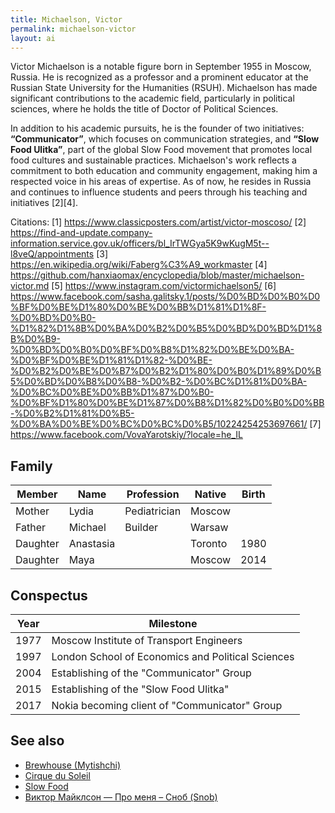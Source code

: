 ```yaml
---
title: Michaelson, Victor
permalink: michaelson-victor
layout: ai
---
```


Victor Michaelson is a notable figure born in September 1955 in Moscow, Russia. He is recognized as a professor and a prominent educator at the Russian State University for the Humanities (RSUH). Michaelson has made significant contributions to the academic field, particularly in political sciences, where he holds the title of Doctor of Political Sciences.

In addition to his academic pursuits, he is the founder of two initiatives: **“Communicator”**, which focuses on communication strategies, and **“Slow Food Ulitka”**, part of the global Slow Food movement that promotes local food cultures and sustainable practices. Michaelson's work reflects a commitment to both education and community engagement, making him a respected voice in his areas of expertise. As of now, he resides in Russia and continues to influence students and peers through his teaching and initiatives [2][4].

Citations:
[1] https://www.classicposters.com/artist/victor-moscoso/
[2] https://find-and-update.company-information.service.gov.uk/officers/bl_IrTWGya5K9wKugM5t--l8veQ/appointments
[3] https://en.wikipedia.org/wiki/Faberg%C3%A9_workmaster
[4] https://github.com/hanxiaomax/encyclopedia/blob/master/michaelson-victor.md
[5] https://www.instagram.com/victormichaelson5/
[6] https://www.facebook.com/sasha.galitsky.1/posts/%D0%BD%D0%B0%D0%BF%D0%BE%D1%80%D0%BE%D0%BB%D1%81%D1%8F-%D0%BD%D0%B0-%D1%82%D1%8B%D0%BA%D0%B2%D0%B5%D0%BD%D0%BD%D1%8B%D0%B9-%D0%BD%D0%B0%D0%BF%D0%B8%D1%82%D0%BE%D0%BA-%D0%BF%D0%BE%D1%81%D1%82-%D0%BE-%D0%B2%D0%BE%D0%B7%D0%B2%D1%80%D0%B0%D1%89%D0%B5%D0%BD%D0%B8%D0%B8-%D0%B2-%D0%BC%D1%81%D0%BA-%D0%BC%D0%BE%D0%BB%D1%87%D0%B0-%D0%BF%D1%80%D0%BE%D1%87%D0%B8%D1%82%D0%B0%D0%BB-%D0%B2%D1%81%D0%B5-%D0%BA%D0%BE%D0%BC%D0%BC%D0%B5/10224254253697661/
[7] https://www.facebook.com/VovaYarotskiy/?locale=he_IL

## Family

|Member|Name|Profession|Native|Birth|
|-|-|-|-|-|
|Mother|Lydia|Pediatrician|Moscow||
|Father|Michael|Builder|Warsaw||
|Daughter|Anastasia||Toronto|1980|
|Daughter|Maya||Moscow|2014|

## Conspectus

|Year|Milestone|
|-|-|
|1977|Moscow Institute of Transport Engineers|
|1997|London School of Economics and Political Sciences|
|2004|Establishing of the "Communicator" Group|
|2015|Establishing of the "Slow Food Ulitka"|
|2017|Nokia becoming client of "Communicator" Group|

## See also


+ [Brewhouse (Mytishchi)](brewhouse-mytishchi)
+ [Cirque du Soleil](cirque-du-soleil)
+ [Slow Food](slow-food)
+ [Виктор Майклсон — Про меня – Сноб (Snob)](https://snob.ru/profile/8149)
